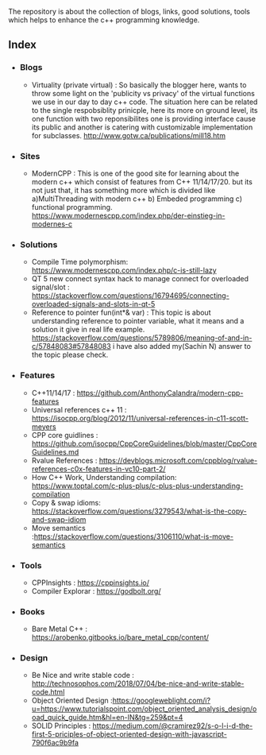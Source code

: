 The repository is about the collection of blogs, links, good solutions, tools which helps to enhance the c++ programming knowledge.

## Index
* ### Blogs
  * Virtuality (private virtual) : So basically the blogger here, wants to throw some light on the 'publicity vs privacy' of the virtual     functions we use in our day to day c++ code. The situation here can be related to the single respobsiblity prinicple, here its more on     ground level, its one function with two reponsibilites one is providing interface cause its public and another is catering with           customizable implementation for subclasses.  http://www.gotw.ca/publications/mill18.htm
* ### Sites
  * ModernCPP : This is one of the good site for learning about the modern c++ which consist of features from C++ 11/14/17/20. but its not   just that, it has something more which is divided like a)MultiThreading with modern c++ b) Embeded programming c) functional               programming.
  https://www.modernescpp.com/index.php/der-einstieg-in-modernes-c
* ### Solutions
  * Compile Time polymorphism: https://www.modernescpp.com/index.php/c-is-still-lazy
  * QT 5 new connect syntax hack to manage connect for overloaded signal/slot :
  https://stackoverflow.com/questions/16794695/connecting-overloaded-signals-and-slots-in-qt-5
  * Reference to pointer fun(int*& var) : This topic is about understanding reference to pointer variable, what it means and a    solution it give in real life example.
  https://stackoverflow.com/questions/5789806/meaning-of-and-in-c/57848083#57848083
  i have also added my(Sachin N) answer to the topic please check.
* ### Features
  * C++11/14/17 : https://github.com/AnthonyCalandra/modern-cpp-features
  * Universal references c++ 11 : https://isocpp.org/blog/2012/11/universal-references-in-c11-scott-meyers
  * CPP core guidlines : https://github.com/isocpp/CppCoreGuidelines/blob/master/CppCoreGuidelines.md
  * Rvalue References : https://devblogs.microsoft.com/cppblog/rvalue-references-c0x-features-in-vc10-part-2/
  * How C++ Work, Understanding compilation: https://www.toptal.com/c-plus-plus/c-plus-plus-understanding-compilation
  * Copy & swap idioms: https://stackoverflow.com/questions/3279543/what-is-the-copy-and-swap-idiom 
  * Move semantics :https://stackoverflow.com/questions/3106110/what-is-move-semantics

* ### Tools
  * CPPInsights : https://cppinsights.io/
  * Compiler Explorar : https://godbolt.org/

* ### Books
  * Bare Metal C++ : https://arobenko.gitbooks.io/bare_metal_cpp/content/

* ### Design 
  * Be Nice and write stable code : http://technosophos.com/2018/07/04/be-nice-and-write-stable-code.html
  * Object Oriented Design :https://googleweblight.com/i?u=https://www.tutorialspoint.com/object_oriented_analysis_design/ooad_quick_guide.htm&hl=en-IN&tg=259&pt=4
  * SOLID Principles : https://medium.com/@cramirez92/s-o-l-i-d-the-first-5-priciples-of-object-oriented-design-with-javascript-790f6ac9b9fa
